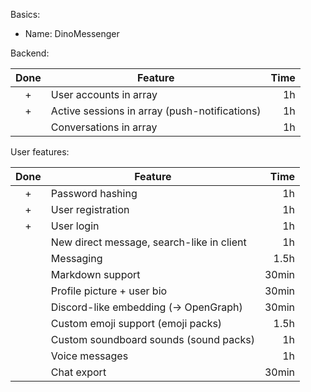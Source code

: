 Basics:

- Name: DinoMessenger

Backend:

| Done | Feature                                       | Time |
| :--: | --------------------------------------------- | ---: |
|  +   | User accounts in array                        |   1h |
|  +   | Active sessions in array (push-notifications) |   1h |
|      | Conversations in array                        |   1h |

User features:

| Done | Feature                                   |  Time |
| :--: | ----------------------------------------- | ----: |
|  +   | Password hashing                          |    1h |
|  +   | User registration                         |    1h |
|  +   | User login                                |    1h |
|      | New direct message, search-like in client |    1h |
|      | Messaging                                 |  1.5h |
|      | Markdown support                          | 30min |
|      | Profile picture + user bio                | 30min |
|      | Discord-like embedding (-> OpenGraph)     | 30min |
|      | Custom emoji support (emoji packs)        |  1.5h |
|      | Custom soundboard sounds (sound packs)    |    1h |
|      | Voice messages                            |    1h |
|      | Chat export                               | 30min |
